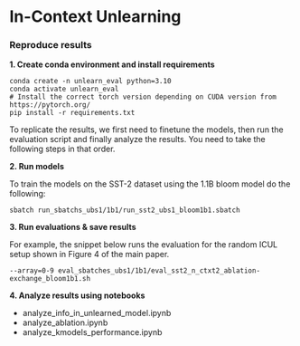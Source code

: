 # In-Context Unlearning

### Reproduce results

**1. Create conda environment and install requirements**

```
conda create -n unlearn_eval python=3.10 
conda activate unlearn_eval
# Install the correct torch version depending on CUDA version from https://pytorch.org/
pip install -r requirements.txt
```

To replicate the results, we first need to finetune the models, then run the evaluation script and finally analyze the results.
You need to take the following steps in that order.

**2. Run models**

To train the models on the SST-2 dataset using the 1.1B bloom model do the following:
```
sbatch run_sbatchs_ubs1/1b1/run_sst2_ubs1_bloom1b1.sbatch
```

**3. Run evaluations & save results**

For example, the snippet below runs the evaluation for the random ICUL setup shown in Figure 4 of the main paper. 
```
--array=0-9 eval_sbatches_ubs1/1b1/eval_sst2_n_ctxt2_ablation-exchange_bloom1b1.sh
```

**4. Analyze results using notebooks**
- analyze_info_in_unlearned_model.ipynb
- analyze_ablation.ipynb
- analyze_kmodels_performance.ipynb
